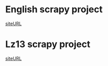 # English scrapy project

[siteURL](https://dongquanc.github.io/Scrapy-Project-Model-2/)
 
# Lz13 scrapy project

[siteURL](https://dongquanc.github.io/Scrapy-Project-Model-3/)
